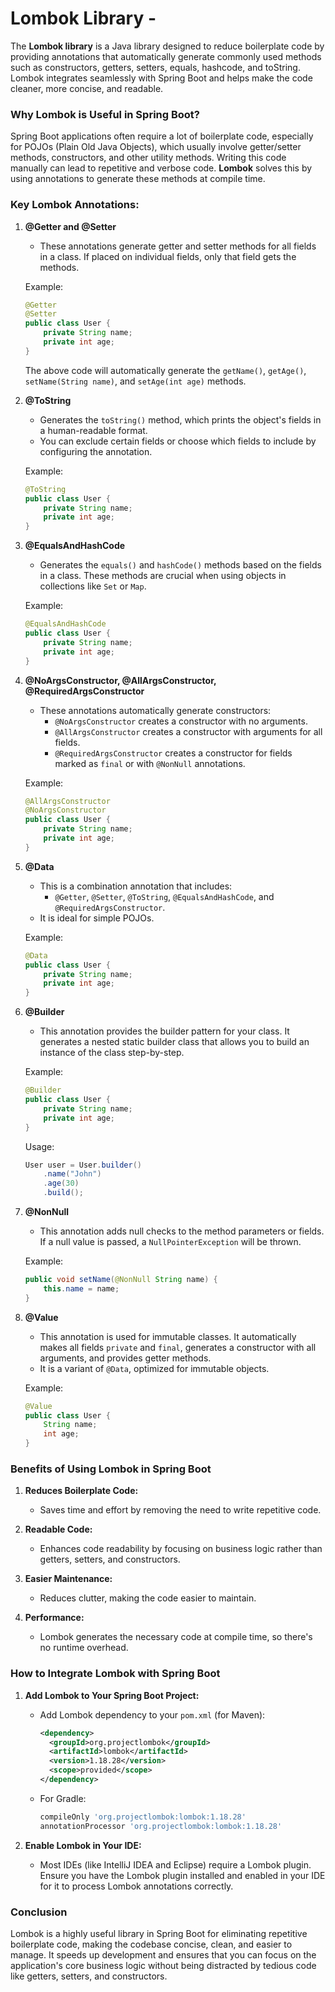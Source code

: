 # Lombok Library -

The **Lombok library** is a Java library designed to reduce boilerplate code by providing annotations that automatically generate commonly used methods such as constructors, getters, setters, equals, hashcode, and toString. Lombok integrates seamlessly with Spring Boot and helps make the code cleaner, more concise, and readable.

### Why Lombok is Useful in Spring Boot?

Spring Boot applications often require a lot of boilerplate code, especially for POJOs (Plain Old Java Objects), which usually involve getter/setter methods, constructors, and other utility methods. Writing this code manually can lead to repetitive and verbose code. **Lombok** solves this by using annotations to generate these methods at compile time.

### Key Lombok Annotations:

1. **@Getter and @Setter**
   
   - These annotations generate getter and setter methods for all fields in a class. If placed on individual fields, only that field gets the methods.
   
   Example:
   
   ```java
   @Getter
   @Setter
   public class User {
       private String name;
       private int age;
   }
   ```
   
   The above code will automatically generate the `getName()`, `getAge()`, `setName(String name)`, and `setAge(int age)` methods.

2. **@ToString**
   
   - Generates the `toString()` method, which prints the object's fields in a human-readable format.
   - You can exclude certain fields or choose which fields to include by configuring the annotation.
   
   Example:
   
   ```java
   @ToString
   public class User {
       private String name;
       private int age;
   }
   ```

3. **@EqualsAndHashCode**
   
   - Generates the `equals()` and `hashCode()` methods based on the fields in a class. These methods are crucial when using objects in collections like `Set` or `Map`.
   
   Example:
   
   ```java
   @EqualsAndHashCode
   public class User {
       private String name;
       private int age;
   }
   ```

4. **@NoArgsConstructor, @AllArgsConstructor, @RequiredArgsConstructor**
   
   - These annotations automatically generate constructors:
     - `@NoArgsConstructor` creates a constructor with no arguments.
     - `@AllArgsConstructor` creates a constructor with arguments for all fields.
     - `@RequiredArgsConstructor` creates a constructor for fields marked as `final` or with `@NonNull` annotations.
   
   Example:
   
   ```java
   @AllArgsConstructor
   @NoArgsConstructor
   public class User {
       private String name;
       private int age;
   }
   ```

5. **@Data**
   
   - This is a combination annotation that includes:
     - `@Getter`, `@Setter`, `@ToString`, `@EqualsAndHashCode`, and `@RequiredArgsConstructor`.
   - It is ideal for simple POJOs.
   
   Example:
   
   ```java
   @Data
   public class User {
       private String name;
       private int age;
   }
   ```

6. **@Builder**
   
   - This annotation provides the builder pattern for your class. It generates a nested static builder class that allows you to build an instance of the class step-by-step.
   
   Example:
   
   ```java
   @Builder
   public class User {
       private String name;
       private int age;
   }
   ```
   
   Usage:
   
   ```java
   User user = User.builder()
       .name("John")
       .age(30)
       .build();
   ```

7. **@NonNull**
   
   - This annotation adds null checks to the method parameters or fields. If a null value is passed, a `NullPointerException` will be thrown.
   
   Example:
   
   ```java
   public void setName(@NonNull String name) {
       this.name = name;
   }
   ```

8. **@Value**
   
   - This annotation is used for immutable classes. It automatically makes all fields `private` and `final`, generates a constructor with all arguments, and provides getter methods.
   - It is a variant of `@Data`, optimized for immutable objects.
   
   Example:
   
   ```java
   @Value
   public class User {
       String name;
       int age;
   }
   ```

### Benefits of Using Lombok in Spring Boot

1. **Reduces Boilerplate Code:**
   
   - Saves time and effort by removing the need to write repetitive code.

2. **Readable Code:**
   
   - Enhances code readability by focusing on business logic rather than getters, setters, and constructors.

3. **Easier Maintenance:**
   
   - Reduces clutter, making the code easier to maintain.

4. **Performance:**
   
   - Lombok generates the necessary code at compile time, so there's no runtime overhead.

### How to Integrate Lombok with Spring Boot

1. **Add Lombok to Your Spring Boot Project:**
   
   - Add Lombok dependency to your `pom.xml` (for Maven):
     
     ```xml
     <dependency>
       <groupId>org.projectlombok</groupId>
       <artifactId>lombok</artifactId>
       <version>1.18.28</version>
       <scope>provided</scope>
     </dependency>
     ```
   - For Gradle:
     
     ```gradle
     compileOnly 'org.projectlombok:lombok:1.18.28'
     annotationProcessor 'org.projectlombok:lombok:1.18.28'
     ```

2. **Enable Lombok in Your IDE:**
   
   - Most IDEs (like IntelliJ IDEA and Eclipse) require a Lombok plugin. Ensure you have the Lombok plugin installed and enabled in your IDE for it to process Lombok annotations correctly.

### Conclusion

Lombok is a highly useful library in Spring Boot for eliminating repetitive boilerplate code, making the codebase concise, clean, and easier to manage. It speeds up development and ensures that you can focus on the application's core business logic without being distracted by tedious code like getters, setters, and constructors.
